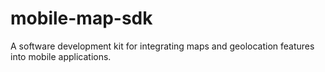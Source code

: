 # mobile-map-sdk
A software development kit for integrating maps and geolocation features into mobile applications.
